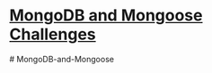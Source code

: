 # [MongoDB and Mongoose Challenges](https://www.freecodecamp.org/learn/apis-and-microservices/mongodb-and-mongoose/)
#   M o n g o D B - a n d - M o n g o o s e  
 